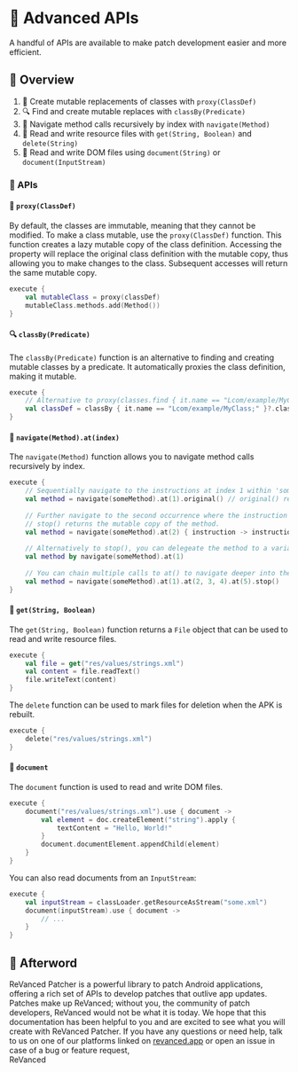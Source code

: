 # 💪 Advanced APIs

A handful of APIs are available to make patch development easier and more efficient.

## 📙 Overview

1. 👹 Create mutable replacements of classes with `proxy(ClassDef)`
2. 🔍 Find and create mutable replaces with `classBy(Predicate)`
3. 🏃‍ Navigate method calls recursively by index with `navigate(Method)`
4. 💾 Read and write resource files with `get(String, Boolean)` and `delete(String)`
5. 📃 Read and write DOM files using `document(String)` or `document(InputStream)`

### 🧰 APIs

#### 👹 `proxy(ClassDef)`

By default, the classes are immutable, meaning that they cannot be modified.
To make a class mutable, use the `proxy(ClassDef)` function.
This function creates a lazy mutable copy of the class definition.
Accessing the property will replace the original class definition with the mutable copy,
thus allowing you to make changes to the class. Subsequent accesses will return the same mutable copy.

```kt
execute {
    val mutableClass = proxy(classDef)
    mutableClass.methods.add(Method())
}
```

#### 🔍 `classBy(Predicate)`

The `classBy(Predicate)` function is an alternative to finding and creating mutable classes by a predicate.
It automatically proxies the class definition, making it mutable.

```kt
execute {
    // Alternative to proxy(classes.find { it.name == "Lcom/example/MyClass;" })?.classDef
    val classDef = classBy { it.name == "Lcom/example/MyClass;" }?.classDef
}
```

#### 🏃‍ `navigate(Method).at(index)`

The `navigate(Method)` function allows you to navigate method calls recursively by index.

```kt
execute {
    // Sequentially navigate to the instructions at index 1 within 'someMethod'.
    val method = navigate(someMethod).at(1).original() // original() returns the original immutable method.
    
    // Further navigate to the second occurrence where the instruction's opcode is 'INVOKEVIRTUAL'.
    // stop() returns the mutable copy of the method.
    val method = navigate(someMethod).at(2) { instruction -> instruction.opcode == Opcode.INVOKEVIRTUAL }.stop()
    
    // Alternatively to stop(), you can delegeate the method to a variable.
    val method by navigate(someMethod).at(1)
    
    // You can chain multiple calls to at() to navigate deeper into the method.
    val method = navigate(someMethod).at(1).at(2, 3, 4).at(5).stop()
}
```

#### 💾 `get(String, Boolean)`

The `get(String, Boolean)` function returns a `File` object that can be used to read and write resource files.

```kt
execute {
    val file = get("res/values/strings.xml")
    val content = file.readText()
    file.writeText(content)
}
```

The `delete` function can be used to mark files for deletion when the APK is rebuilt.

```kt
execute {
    delete("res/values/strings.xml")
}
```

#### 📃 `document`

The `document` function is used to read and write DOM files.

```kt
execute { 
    document("res/values/strings.xml").use { document ->
        val element = doc.createElement("string").apply {
            textContent = "Hello, World!"
        }
        document.documentElement.appendChild(element)
    }
}
```

You can also read documents from an `InputStream`:

```kt
execute {
    val inputStream = classLoader.getResourceAsStream("some.xml")
    document(inputStream).use { document ->
        // ...
    }
}
```

## 🎉 Afterword

ReVanced Patcher is a powerful library to patch Android applications, offering a rich set of APIs to develop patches
that outlive app updates. Patches make up ReVanced; without you, the community of patch developers,
ReVanced would not be what it is today. We hope that this documentation has been helpful to you
and are excited to see what you will create with ReVanced Patcher. If you have any questions or need help,
talk to us on one of our platforms linked on [revanced.app](https://revanced.app) or open an issue in case of a bug or feature request,  
ReVanced
